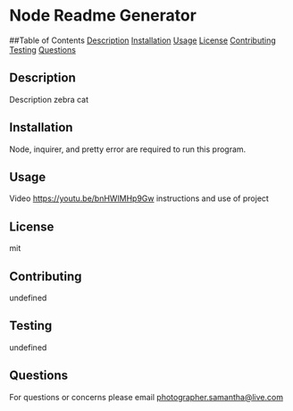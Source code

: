 # Node Readme Generator
##Table of Contents 
[Description](#description)
[Installation](#installation)
[Usage](#usage)
[License](#license)
[Contributing](#contributing)
[Testing](#testing)
[Questions](#questions)
## Description 
Description zebra cat
## Installation 
Node, inquirer, and pretty error are required to run this program. 
## Usage
Video https://youtu.be/bnHWlMHp9Gw  instructions and use of project
## License
mit
## Contributing
undefined
## Testing
undefined
## Questions 
For questions or concerns please email photographer.samantha@live.com